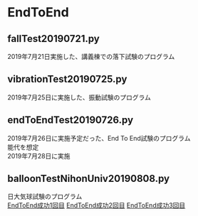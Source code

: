# EndToEnd

## fallTest20190721.py  
2019年7月21日実施した、講義棟での落下試験のプログラム  

## vibrationTest20190725.py  
2019年7月25日に実施した、振動試験のプログラム  

## endToEndTest20190726.py  
2019年7月26日に実施予定だった、End To End試験のプログラム  
能代を想定  
2019年7月28日に実施

## balloonTestNihonUniv20190808.py
日大気球試験のプログラム  
[EndToEnd成功1回目](https://www.youtube.com/watch?v=8W9r5VIGAUQ&feature=youtu.be)
[EndToEnd成功2回目](https://www.youtube.com/watch?v=T1IVCu2z69Q&feature=youtu.be)
[EndToEnd成功3回目](https://www.youtube.com/watch?v=bIMwLAuOvsU)
